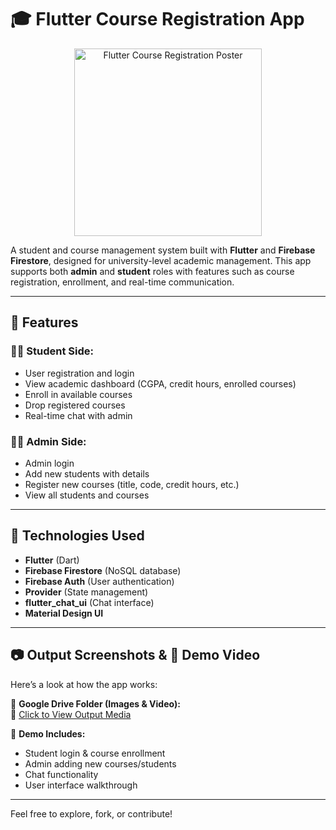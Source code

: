 # 🎓 Flutter Course Registration App

<p align="center">
  <img src="https://drive.google.com/uc?export=view&id=1hGp4nSEHDsX4k7F3LID22q7oLkXw8gLH" alt="Flutter Course Registration Poster" width="300"/>
</p>

A student and course management system built with **Flutter** and **Firebase Firestore**, designed for university-level academic management. This app supports both **admin** and **student** roles with features such as course registration, enrollment, and real-time communication.

---

## 🚀 Features

### 👩‍🎓 Student Side:
- User registration and login
- View academic dashboard (CGPA, credit hours, enrolled courses)
- Enroll in available courses
- Drop registered courses
- Real-time chat with admin

### 👨‍💼 Admin Side:
- Admin login
- Add new students with details
- Register new courses (title, code, credit hours, etc.)
- View all students and courses

---

## 🧩 Technologies Used

- **Flutter** (Dart)
- **Firebase Firestore** (NoSQL database)
- **Firebase Auth** (User authentication)
- **Provider** (State management)
- **flutter_chat_ui** (Chat interface)
- **Material Design UI**

---

## 📷 Output Screenshots & 🎥 Demo Video

Here’s a look at how the app works:

📁 **Google Drive Folder (Images & Video):**  
🔗 [Click to View Output Media](https://drive.google.com/drive/folders/1UYYaNsmH0HELR1uL_Dq1cSVIaacRd0xs)

🎥 **Demo Includes:**
- Student login & course enrollment
- Admin adding new courses/students
- Chat functionality
- User interface walkthrough

---

Feel free to explore, fork, or contribute!
